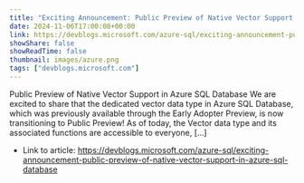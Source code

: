 ```yaml
---
title: "Exciting Announcement: Public Preview of Native Vector Support in Azure SQL Database!"
date: 2024-11-06T17:00:08+00:00
link: https://devblogs.microsoft.com/azure-sql/exciting-announcement-public-preview-of-native-vector-support-in-azure-sql-database
showShare: false
showReadTime: false
thumbnail: images/azure.png
tags: ["devblogs.microsoft.com"]
---
```

Public Preview of Native Vector Support in Azure SQL Database We are excited to share that the dedicated vector data type in Azure SQL Database, which was previously available through the Early Adopter Preview, is now transitioning to Public Preview! As of today, the Vector data type and its associated functions are accessible to everyone, […]

- Link to article: https://devblogs.microsoft.com/azure-sql/exciting-announcement-public-preview-of-native-vector-support-in-azure-sql-database